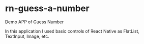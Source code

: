 # rn-guess-a-number

Demo APP of Guess Number

In this application I used basic controls of React Native as FlatList, TextInput, Image, etc.
